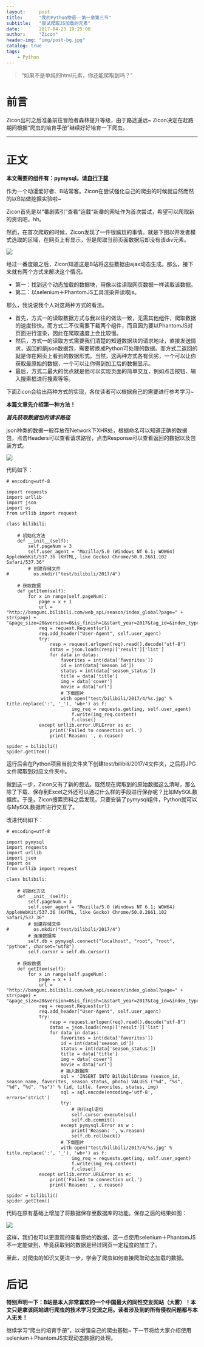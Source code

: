 ```yaml
---
layout:     post
title:      "我的Python物语——第一章第三节"
subtitle:   "尝试爬取JS加载的元素"
date:       2017-04-23 19:25:00
author:     "Zicon"
header-img: "img/post-bg.jpg"
catalog: true
tags:
    - Python
---
```


> “如果不是单纯的html元素，你还能爬取到吗？”

# 前言

Zicon出村之后准备前往冒险者森林提升等级，由于路途遥远~ 	Zicon决定在赶路期间根据“爬虫的培育手册”继续好好培育一下爬虫。

---

# 正文

**本文需要的组件有：pymysql。请[自行下载](https://pypi.python.org/pypi/PyMySQL)**

作为一个动漫爱好者、B站常客。Zicon在尝试强化自己的爬虫的时候就自然而然的以B站做挖掘实验啦~

Zicon首先是以“番剧索引”查看“连载”新番的网址作为首次尝试，希望可以爬取新的资讯吧，hh。

然而，在首次爬取的时候，Zicon发现了一件很尴尬的事情。就是下图以开发者模式选取的区域，在网页上有显示，但是爬取当前页面数据后却没有该div元素。

![](https://ZZicon.github.io/ZiconBlog/img/int_post/Python/bilibili1.png)

经过一番度娘之后，Zicon知道这是B站将这些数据由ajax动态生成。那么，接下来就有两个方式来解决这个情况。

 - 第一：找到这个动态加载的数据块，用像以往读取网页数据一样读取该数据。
 - 第二：以selenium＋PhantomJS工具渲染并读取js。
 
那么，我说说我个人对这两种方式的看法。

 - 首先，方式一的读取数据方式与我以往的做法一致，无需其他组件，爬取数据的速度较快。而方式二不仅需要下载两个组件，而且因为要以PhantomJS对页面进行渲染，因此在爬取速度上会比较慢。
 - 然后，方式一的读取方式需要我们清楚的知道数据块的请求地址，直接发送情求，返回的是json数据包，需要转换成Python可处理的数据。而方式二返回的就是你在网页上看到的数据形式。当然，这两种方式各有优劣，一个可以让你获取最原始的数据，一个可以让你得到加工后的数据显示。
 - 最后，方式二最大的优点就是他可以实现页面的简单交互，例如点击按钮、输入搜索框进行搜索等等。
 
下面Zicon会给出两种方式的实现，各位读者可以根据自己的需要进行参考学习~ 

**本篇文章先介绍第一种方法！**

***首先获取数据包的请求路径***

json种类的数据一般存放在Network下XHR处，根据命名可以知道正确的数据包，点击Headers可以查看请求路径，点击Response可以查看返回的数据以及包装方式。

![](https://ZZicon.github.io/ZiconBlog/img/int_post/Python/bilibili2.png)

代码如下：

```
# encoding=utf-8

import requests
import urllib
import json
import os
from urllib import request

class bilibili: 

    # 初始化方法
    def __init__(self):
        self.pageNum = 3
        self.user_agent = "Mozilla/5.0 (Windows NT 6.1; WOW64) AppleWebKit/537.36 (KHTML, like Gecko) Chrome/50.0.2661.102 Safari/537.36"
        # 创建存储文件
#         os.mkdir("test/bilibili/2017/4")
            
    # 获取数据    
    def getItem(self):
        for x in range(self.pageNum):
            page = x + 1
            url = "http://bangumi.bilibili.com/web_api/season/index_global?page=" + str(page) + "&page_size=20&version=0&is_finish=1&start_year=2017&tag_id=&index_type=1&index_sort=0&quarter=0"
            req = request.Request(url)
            req.add_header("User-Agent", self.user_agent)
            try:
                resp = request.urlopen(req).read().decode("utf-8")
                datas = json.loads(resp)['result']['list']
                for data in datas:
                    favorites = int(data['favorites'])
                    id = int(data['season_id'])
                    status = int(data['season_status'])
                    title = data['title']
                    img = data['cover']
                    movie = data['url']
                    # 下载图片    
                    with open("test/bilibili/2017/4/%s.jpg" % title.replace(':', '_'), 'wb+') as f:
                        img_req = requests.get(img, self.user_agent) 
                        f.write(img_req.content)
                        f.close() 
            except urllib.error.URLError as e:
                print('Failed to connection url.')
                print('Reason: ', e.reason)
        
spider = bilibili()
spider.getItem()     
```

运行后会在Python项目当前文件夹下创建test/bilibili/2017/4文件夹，之后将JPG文件爬取到对应文件夹中。

做到这一步，Zicon又有了新的想法。既然现在爬取到的原始数据这么清晰，那么除了下载、保存到Excel之外还可以通过什么样的手段进行保存呢？比如MySQL数据库。于是，Zicon搜索资料之后发现，只要安装了pymysql组件，Python就可以与MySQL数据库进行交互了。

改进代码如下：

```
# encoding=utf-8

import pymysql
import requests
import urllib
import json
import os
from urllib import request

class bilibili: 

    # 初始化方法
    def __init__(self):
        self.pageNum = 3
        self.user_agent = "Mozilla/5.0 (Windows NT 6.1; WOW64) AppleWebKit/537.36 (KHTML, like Gecko) Chrome/50.0.2661.102 Safari/537.36"
        # 创建存储文件
#         os.mkdir("test/bilibili/2017/4")
        # 连接数据库
        self.db = pymysql.connect("localhost", "root", "root", "python", charset="utf8")
        self.cursor = self.db.cursor() 
            
    # 获取数据    
    def getItem(self):
        for x in range(self.pageNum):
            page = x + 1
            url = "http://bangumi.bilibili.com/web_api/season/index_global?page=" + str(page) + "&page_size=20&version=0&is_finish=1&start_year=2017&tag_id=&index_type=1&index_sort=0&quarter=0"
            req = request.Request(url)
            req.add_header("User-Agent", self.user_agent)
            try:
                resp = request.urlopen(req).read().decode("utf-8")
                datas = json.loads(resp)['result']['list']
                for data in datas:
                    favorites = int(data['favorites'])
                    id = int(data['season_id'])
                    status = int(data['season_status'])
                    title = data['title']
                    img = data['cover']
                    movie = data['url']
                    # 插入数据库
                    sql = 'INSERT INTO BilibiliDrama (season_id, season_name, favorites, season_status, photo) VALUES ("%d", "%s", "%d", "%d", "%s")' % (id, title, favorites, status, img)
                    sql = sql.encode(encoding='utf-8', errors='strict')  
                    try:
                        # 执行sql语句
                        self.cursor.execute(sql)
                        self.db.commit()
                    except pymysql.Error as w :
                        print('Reason: ', w.reason)
                        self.db.rollback()
                    # 下载图片    
                    with open("test/bilibili/2017/4/%s.jpg" % title.replace(':', '_'), 'wb+') as f:
                        img_req = requests.get(img, self.user_agent) 
                        f.write(img_req.content)
                        f.close() 
            except urllib.error.URLError as e:
                print('Failed to connection url.')
                print('Reason: ', e.reason)
        
spider = bilibili()
spider.getItem()
```

代码在原有基础上增加了将数据保存至数据库的功能。保存之后的结果如图：

![](https://ZZicon.github.io/ZiconBlog/img/int_post/Python/bilibili3.png)

这样，我们也可以更直观的查看原始的数据，这一点使用selenium＋PhantomJS不一定能做到，毕竟获取到的数据是经过网页一定程度的加工了。

至此，对爬虫的知识又更进一步，学会了爬虫如何直接爬取动态加载的数据。

# 后记
**特别声明一下：B站是本人非常喜欢的一个中国最大的同性交友网站（大雾）！本文只是拿该网站进行爬虫的技术学习交流之用。读者涉及到的所有侵权问题都与本人无关！**

继续学习“爬虫的培育手册”，以增强自己的爬虫基础~ 下一节将给大家介绍使用selenium＋PhantomJS实现动态数据的处理。